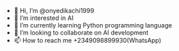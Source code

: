 - 👋 Hi, I’m @onyedikachi1999
- 👀 I’m interested in AI
- 🌱 I’m currently learning Python programming language
- 💞️ I’m looking to collaborate on AI development
- 📫 How to reach me +2349098899930(WhatsApp)

<!---
onyedikachi1999/onyedikachi1999 is a ✨ special ✨ repository because its `README.md` (this file) appears on your GitHub profile.
You can click the Preview link to take a look at your changes.
--->
